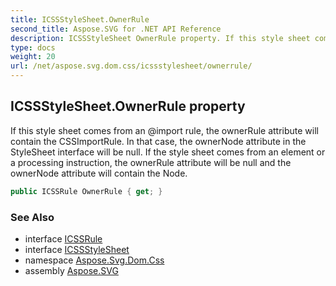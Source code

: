 ```yaml
---
title: ICSSStyleSheet.OwnerRule
second_title: Aspose.SVG for .NET API Reference
description: ICSSStyleSheet OwnerRule property. If this style sheet comes from an import rule the ownerRule attribute will contain the CSSImportRule. In that case the ownerNode attribute in the StyleSheet interface will be null. If the style sheet comes from an element or a processing instruction the ownerRule attribute will be null and the ownerNode attribute will contain the Node
type: docs
weight: 20
url: /net/aspose.svg.dom.css/icssstylesheet/ownerrule/
---
```

## ICSSStyleSheet.OwnerRule property

If this style sheet comes from an @import rule, the ownerRule attribute will contain the CSSImportRule. In that case, the ownerNode attribute in the StyleSheet interface will be null. If the style sheet comes from an element or a processing instruction, the ownerRule attribute will be null and the ownerNode attribute will contain the Node.

```csharp
public ICSSRule OwnerRule { get; }
```

### See Also

* interface [ICSSRule](../../icssrule/)
* interface [ICSSStyleSheet](../)
* namespace [Aspose.Svg.Dom.Css](../../../aspose.svg.dom.css/)
* assembly [Aspose.SVG](../../../)
